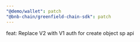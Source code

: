 ```yaml
---
"@demo/wallet": patch
"@bnb-chain/greenfield-chain-sdk": patch
---
```


feat: Replace V2 with V1 auth for create object sp api
